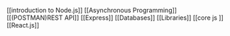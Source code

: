 [[introduction to Node.js]]
[[Asynchronous Programming]]
[[(POSTMAN)REST API]]
[[Express]]
[[Databases]]
[[Libraries]]
[[core js ]]
[[React.js]]